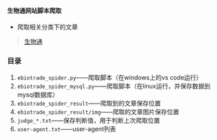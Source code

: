 #### 生物通网站脚本爬取
- 爬取相关分类下的文章
> [生物通](http://www.ebiotrade.com/newsf/list.asp?boardid=0)

### 目录
1. `ebiotrade_spider.py`——爬取脚本（在windows上的vs code运行）
1. `ebiotrade_spider_mysql.py`——爬取脚本（在linux运行，并保存数据到mysql数据库）
2. `ebiotrade_spider_result`——爬取到的文章保存位置
3. `ebiotrade_spider_result/img`——爬取的文章图片保存位置
4. `judge_*.txt`——保存判断值，用于判断上次爬取位置
5. `user-agent.txt`——user-agent列表


